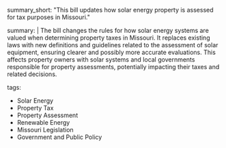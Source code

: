 summary_short: "This bill updates how solar energy property is assessed for tax purposes in Missouri."

summary: |
  The bill changes the rules for how solar energy systems are valued when determining property taxes in Missouri. It replaces existing laws with new definitions and guidelines related to the assessment of solar equipment, ensuring clearer and possibly more accurate evaluations. This affects property owners with solar systems and local governments responsible for property assessments, potentially impacting their taxes and related decisions.

tags:
  - Solar Energy
  - Property Tax
  - Property Assessment
  - Renewable Energy
  - Missouri Legislation
  - Government and Public Policy
